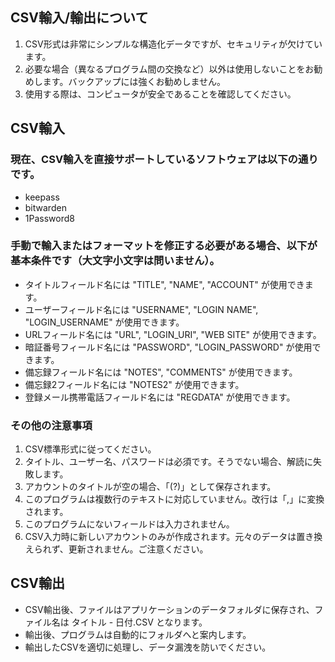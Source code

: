 ## CSV輸入/輸出について

1. CSV形式は非常にシンプルな構造化データですが、セキュリティが欠けています。
2. 必要な場合（異なるプログラム間の交換など）以外は使用しないことをお勧めします。バックアップには強くお勧めしません。
3. 使用する際は、コンピュータが安全であることを確認してください。

## CSV輸入

### 現在、CSV輸入を直接サポートしているソフトウェアは以下の通りです。

* keepass
* bitwarden
* 1Password8

### 手動で輸入またはフォーマットを修正する必要がある場合、以下が基本条件です（大文字小文字は問いません）。

* タイトルフィールド名には "TITLE", "NAME", "ACCOUNT" が使用できます。
* ユーザーフィールド名には "USERNAME", "LOGIN NAME", "LOGIN_USERNAME" が使用できます。
* URLフィールド名には "URL", "LOGIN_URI", "WEB SITE" が使用できます。
* 暗証番号フィールド名には "PASSWORD", "LOGIN_PASSWORD" が使用できます。
* 備忘録フィールド名には "NOTES", "COMMENTS" が使用できます。
* 備忘録2フィールド名には "NOTES2" が使用できます。
* 登録メール携帯電話フィールド名には "REGDATA" が使用できます。

### その他の注意事項

1. CSV標準形式に従ってください。
2. タイトル、ユーザー名、パスワードは必須です。そうでない場合、解読に失敗します。
3. アカウントのタイトルが空の場合、「(?)」として保存されます。
4. このプログラムは複数行のテキストに対応していません。改行は「,」に変換されます。
5. このプログラムにないフィールドは入力されません。
6. CSV入力時に新しいアカウントのみが作成されます。元々のデータは置き換えられず、更新されません。ご注意ください。

## CSV輸出

* CSV輸出後、ファイルはアプリケーションのデータフォルダに保存され、ファイル名は タイトル - 日付.CSV となります。
* 輸出後、プログラムは自動的にフォルダへと案内します。
* 輸出したCSVを適切に処理し、データ漏洩を防いでください。